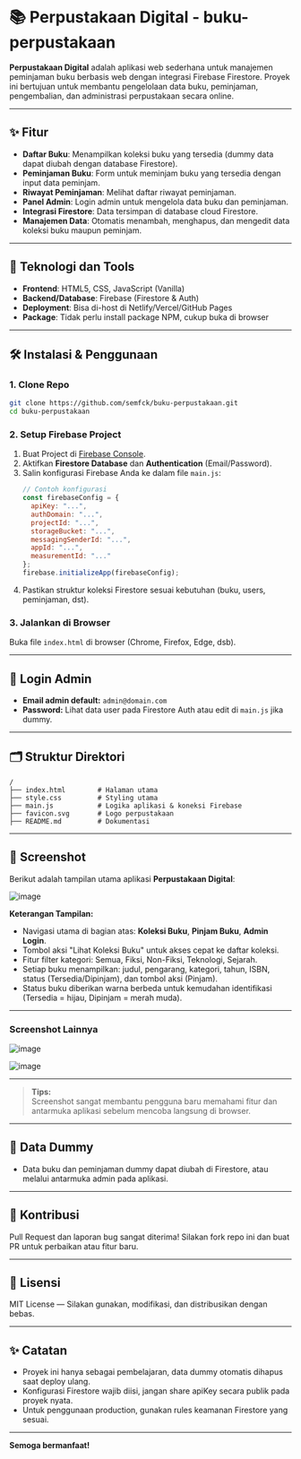 # 📚 Perpustakaan Digital - buku-perpustakaan

**Perpustakaan Digital** adalah aplikasi web sederhana untuk manajemen peminjaman buku berbasis web dengan integrasi Firebase Firestore. Proyek ini bertujuan untuk membantu pengelolaan data buku, peminjaman, pengembalian, dan administrasi perpustakaan secara online.

---

## ✨ Fitur

- **Daftar Buku**: Menampilkan koleksi buku yang tersedia (dummy data dapat diubah dengan database Firestore).
- **Peminjaman Buku**: Form untuk meminjam buku yang tersedia dengan input data peminjam.
- **Riwayat Peminjaman**: Melihat daftar riwayat peminjaman.
- **Panel Admin**: Login admin untuk mengelola data buku dan peminjaman.
- **Integrasi Firestore**: Data tersimpan di database cloud Firestore.
- **Manajemen Data**: Otomatis menambah, menghapus, dan mengedit data koleksi buku maupun peminjam.

---

## 🚀 Teknologi dan Tools

- **Frontend**: HTML5, CSS, JavaScript (Vanilla)
- **Backend/Database**: Firebase (Firestore & Auth)
- **Deployment**: Bisa di-host di Netlify/Vercel/GitHub Pages
- **Package**: Tidak perlu install package NPM, cukup buka di browser

---

## 🛠️ Instalasi & Penggunaan

### 1. Clone Repo

```bash
git clone https://github.com/semfck/buku-perpustakaan.git
cd buku-perpustakaan
```

### 2. Setup Firebase Project

1. Buat Project di [Firebase Console](https://console.firebase.google.com/).
2. Aktifkan **Firestore Database** dan **Authentication** (Email/Password).
3. Salin konfigurasi Firebase Anda ke dalam file `main.js`:
   ```js
   // Contoh konfigurasi
   const firebaseConfig = {
     apiKey: "...",
     authDomain: "...",
     projectId: "...",
     storageBucket: "...",
     messagingSenderId: "...",
     appId: "...",
     measurementId: "..."
   };
   firebase.initializeApp(firebaseConfig);
   ```
4. Pastikan struktur koleksi Firestore sesuai kebutuhan (buku, users, peminjaman, dst).

### 3. Jalankan di Browser

Buka file `index.html` di browser (Chrome, Firefox, Edge, dsb).

---

## 🔑 Login Admin

- **Email admin default:** `admin@domain.com`
- **Password:** Lihat data user pada Firestore Auth atau edit di `main.js` jika dummy.

---

## 🗂️ Struktur Direktori

```
/
├── index.html        # Halaman utama
├── style.css         # Styling utama
├── main.js           # Logika aplikasi & koneksi Firebase
├── favicon.svg       # Logo perpustakaan
├── README.md         # Dokumentasi
```

---

## 📸 Screenshot

Berikut adalah tampilan utama aplikasi **Perpustakaan Digital**:

![image](https://github.com/user-attachments/assets/55a9f108-7a30-42ae-bae0-a777b0dd5618)


**Keterangan Tampilan:**
- Navigasi utama di bagian atas: **Koleksi Buku**, **Pinjam Buku**, **Admin Login**.
- Tombol aksi "Lihat Koleksi Buku" untuk akses cepat ke daftar koleksi.
- Fitur filter kategori: Semua, Fiksi, Non-Fiksi, Teknologi, Sejarah.
- Setiap buku menampilkan: judul, pengarang, kategori, tahun, ISBN, status (Tersedia/Dipinjam), dan tombol aksi (Pinjam).
- Status buku diberikan warna berbeda untuk kemudahan identifikasi (Tersedia = hijau, Dipinjam = merah muda).

---

### Screenshot Lainnya 

![image](https://github.com/user-attachments/assets/56dd49c3-45f9-434e-968c-a7ddd262e1ea)

![image](https://github.com/user-attachments/assets/2a7f1383-946c-44a6-ab07-372c616a363b)



---

> **Tips:**  
> Screenshot sangat membantu pengguna baru memahami fitur dan antarmuka aplikasi sebelum mencoba langsung di browser.

---


## 📒 Data Dummy

- Data buku dan peminjaman dummy dapat diubah di Firestore, atau melalui antarmuka admin pada aplikasi.

---

## 🙋 Kontribusi

Pull Request dan laporan bug sangat diterima! Silakan fork repo ini dan buat PR untuk perbaikan atau fitur baru.

---

## 📄 Lisensi

MIT License — Silakan gunakan, modifikasi, dan distribusikan dengan bebas.

---

## ✨ Catatan

- Proyek ini hanya sebagai pembelajaran, data dummy otomatis dihapus saat deploy ulang.
- Konfigurasi Firestore wajib diisi, jangan share apiKey secara publik pada proyek nyata.
- Untuk penggunaan production, gunakan rules keamanan Firestore yang sesuai.

---

**Semoga bermanfaat!**
